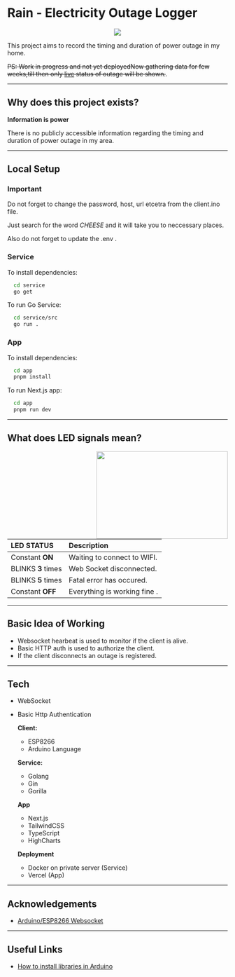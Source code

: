 # Rain - Electricity Outage Logger

<p align="center">
<img  src="https://user-images.githubusercontent.com/18065510/184974701-076eaccf-914a-4080-9d92-5ae9fe3df1d1.gif">
</p>

This project aims to record the timing and duration of power outage in my home.

~~PS: Work in progress and not yet deployedNow gathering data for few weeks,till then only [live](https://rain.johnweak.dev/) status of outage will be shown.~~.

---

## Why does this project exists?

**Information is power**

There is no publicly accessible information regarding the timing and duration of power outage in my area.

---

## Local Setup

### **Important**

Do not forget to change the password, host, url etcetra from the client.ino file.

Just search for the word _CHEESE_ and it will take you to neccessary places.

Also do not forget to update the .env .


### Service
To install dependencies:

```bash
  cd service
  go get
```

To run Go Service:

```bash
  cd service/src
  go run .
```

### App
To install dependencies:

```bash
  cd app
  pnpm install
```

To run Next.js app:

```bash
  cd app
  pnpm run dev
```

---

## What does LED signals mean?

<img align="right" width="300" height="200" src="https://user-images.githubusercontent.com/18065510/184974035-c4804125-b380-4409-9dd0-f86c1799dd12.gif">

| LED STATUS         | Description                  |
| :----------------- | :--------------------------- |
| Constant **ON**    | Waiting to connect to WIFI.  |
| BLINKS **3** times | Web Socket disconnected.     |
| BLINKS **5** times | Fatal error has occured.     |
| Constant **OFF**   | Everything is working fine . |

---

## Basic Idea of Working

- Websocket hearbeat is used to monitor if the client is alive.
- Basic HTTP auth is used to authorize the client.
- If the client disconnects an outage is registered.

---

## Tech

- WebSocket
- Basic Http Authentication

  **Client:**

  - ESP8266
  - Arduino Language

  **Service:**

  - Golang
  - Gin
  - Gorilla

  **App**

  - Next.js
  - TailwindCSS
  - TypeScript
  - HighCharts

  **Deployment**

  - Docker on private server (Service)
  - Vercel (App)

---

## Acknowledgements

- [Arduino/ESP8266 Websocket](https://github.com/Links2004/arduinoWebSockets)

---

## Useful Links

- [How to install libraries in Arduino](https://docs.arduino.cc/software/ide-v1/tutorials/installing-libraries)
